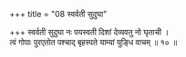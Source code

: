+++
title = "08 स्वर्वती सुदुघा"

+++
स्वर्वती सुदुघा नः पयस्वती दिशां देव्यवतु नो घृताची ।  
त्वं गोपाः पुरएतोत पश्चाद् बृहस्पते याम्यां युङ्धि वाचम् ॥ १० ॥